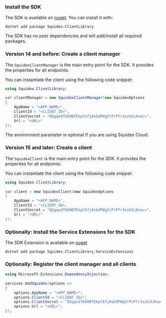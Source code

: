 ### Install the SDK

The SDK is available on [nuget](https://www.nuget.org/packages/Squidex.ClientLibrary/). You can install it with:

```
dotnet add package Squidex.ClientLibrary
```

The SDK has no peer dependencies and will add/install all required packages.

### Version 14 and before: Create a client manager

The `SquidexClientManager` is the main entry point for the SDK. It provides the properties for all endpoints.

You can instantiate the client using the following code snippet:

```csharp
using Squidex.ClientLibrary;
 
var clientManager = new SquidexClientManager(new SquidexOptions
{
    AppName = "<APP_NAME>",
    ClientId = "<CLIENT_ID>",
    ClientSecret = "QGgqxd7bDHBTEkpC6fj8sbdPWgZrPrPfr3xzb3LKoec=",
    Url = "<URL>"
});
```

The environment parameter is optional if you are using Squidex Cloud.

### Version 15 and later: Create a client

The `SquidexClient` is the main entry point for the SDK. It provides the properties for all endpoints.

You can instantiate the client using the following code snippet:

```csharp
using Squidex.ClientLibrary;
 
var client = new SquidexClient(new SquidexOptions
{
    AppName = "<APP_NAME>",
    ClientId = "<CLIENT_ID>,
    ClientSecret = "QGgqxd7bDHBTEkpC6fj8sbdPWgZrPrPfr3xzb3LKoec=",
    Url = "<URL>"
});
```

### Optionally: Install the Service Extensions for the SDK

The SDK Extension is available on [nuget](https://www.nuget.org/packages/Squidex.ClientLibrary.ServiceExtensions/)

```
dotnet add package Squidex.ClientLibrary.ServiceExtensions
```

### Optionally: Register the client manager and all clients

```csharp
using Microsoft.Extensions.DependencyInjection;
 
services.AddSquidex(options =>
{
    options.AppName = "<APP_NAME>";
    options.ClientId = "<CLIENT_ID>";
    options.ClientSecret = "QGgqxd7bDHBTEkpC6fj8sbdPWgZrPrPfr3xzb3LKoec=";
    options.Url = "<URL>";
});
```


